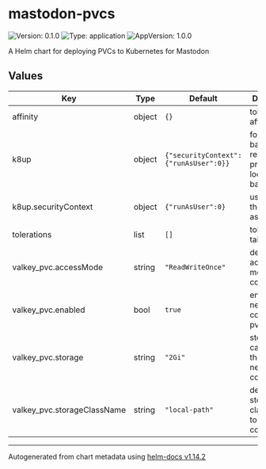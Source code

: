 # mastodon-pvcs

![Version: 0.1.0](https://img.shields.io/badge/Version-0.1.0-informational?style=flat-square) ![Type: application](https://img.shields.io/badge/Type-application-informational?style=flat-square) ![AppVersion: 1.0.0](https://img.shields.io/badge/AppVersion-1.0.0-informational?style=flat-square)

A Helm chart for deploying PVCs to Kubernetes for Mastodon

## Values

| Key | Type | Default | Description |
|-----|------|---------|-------------|
| affinity | object | `{}` | tolerate affinity |
| k8up | object | `{"securityContext":{"runAsUser":0}}` | for enabling backups to a remote s3 provider or local disk backup |
| k8up.securityContext | object | `{"runAsUser":0}` | user to run the backups as |
| tolerations | list | `[]` | tolerate taints |
| valkey_pvc.accessMode | string | `"ReadWriteOnce"` | default access mode for the config pvc |
| valkey_pvc.enabled | bool | `true` | enable nextcloud configuration pvc |
| valkey_pvc.storage | string | `"2Gi"` | storage capacity for the nextcloud config pvc |
| valkey_pvc.storageClassName | string | `"local-path"` | default storage class name to use for config pvc |

----------------------------------------------
Autogenerated from chart metadata using [helm-docs v1.14.2](https://github.com/norwoodj/helm-docs/releases/v1.14.2)
